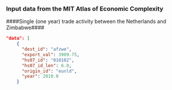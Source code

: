 ### Input data from the MIT Atlas of Economic Complexity ###
####Single (one year) trade activity between the Netherlands and Zimbabwe####
```json
"data": [
    {
      "dest_id": "afzwe",
      "export_val": 3909.75,
      "hs07_id": "010102",
      "hs07_id_len": 6.0,
      "origin_id": "eunld",
      "year": 2010.0
    }
```